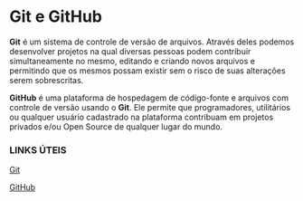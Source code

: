 # Git e GitHub

**Git** é um sistema de  controle de versão de arquivos. Através deles podemos desenvolver  projetos na qual diversas pessoas podem contribuir simultaneamente no  mesmo, editando e criando novos arquivos e permitindo que os mesmos  possam existir sem o risco de suas alterações serem sobrescritas.

**GitHub** é uma plataforma de hospedagem de código-fonte e arquivos  com controle de versão usando o **Git**. Ele permite que programadores,  utilitários ou qualquer usuário cadastrado na plataforma contribuam em  projetos privados e/ou Open Source de qualquer lugar do mundo.

### LINKS ÚTEIS

[Git](https://git-scm.com/)

[GitHub](https://github.com/)




